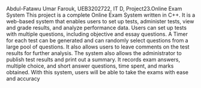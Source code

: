 Abdul-Fatawu Umar Farouk,
UEB3202722,
IT D,
Project23.Online Exam System
This project is a complete Online Exam System written in C++. It is a web-based 
system that enables users to set up tests, administer tests, view and grade 
results, and analyze performance data. Users can set up tests with multiple 
questions, including objective and essay questions. A Timer for each test can be 
generated and can randomly select questions from a large pool of questions. It 
also allows users to leave comments on the test results for further analysis. The 
system also allows the administrator to publish test results and print out a 
summary. It records exam answers, multiple choice, and short answer questions, 
time spent, and marks obtained. With this system, users will be able to take the 
exams with ease and accuracy

